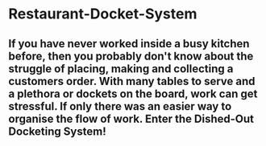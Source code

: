 # Restaurant-Docket-System
If you have never worked inside a busy kitchen before, then you probably don't know about the struggle of placing, making and collecting a customers order. With many tables to serve and a plethora or dockets on the board, work can get stressful. If only there was an easier way to organise the flow of work. Enter the Dished-Out Docketing System!
-------------------------------------------------------------------------------------------------------------------------------------------

